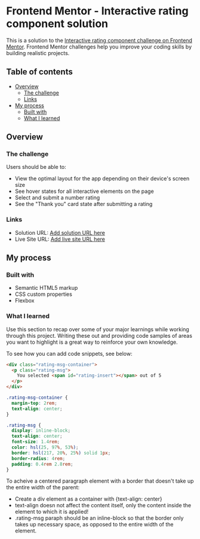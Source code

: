 # Frontend Mentor - Interactive rating component solution

This is a solution to the [Interactive rating component challenge on Frontend Mentor](https://www.frontendmentor.io/challenges/interactive-rating-component-koxpeBUmI). Frontend Mentor challenges help you improve your coding skills by building realistic projects.

## Table of contents

- [Overview](#overview)
  - [The challenge](#the-challenge)
  - [Links](#links)
- [My process](#my-process)
  - [Built with](#built-with)
  - [What I learned](#what-i-learned)

## Overview

### The challenge

Users should be able to:

- View the optimal layout for the app depending on their device's screen size
- See hover states for all interactive elements on the page
- Select and submit a number rating
- See the "Thank you" card state after submitting a rating

### Links

- Solution URL: [Add solution URL here](https://your-solution-url.com)
- Live Site URL: [Add live site URL here](https://your-live-site-url.com)

## My process

### Built with

- Semantic HTML5 markup
- CSS custom properties
- Flexbox

### What I learned

Use this section to recap over some of your major learnings while working through this project. Writing these out and providing code samples of areas you want to highlight is a great way to reinforce your own knowledge.

To see how you can add code snippets, see below:

```html
<div class="rating-msg-container">
  <p class="rating-msg">
    You selected <span id="rating-insert"></span> out of 5
  </p>
</div>
```

```css
.rating-msg-container {
  margin-top: 2rem;
  text-align: center;
}

.rating-msg {
  display: inline-block;
  text-align: center;
  font-size: 1.4rem;
  color: hsl(25, 97%, 53%);
  border: hsl(217, 20%, 25%) solid 1px;
  border-radius: 4rem;
  padding: 0.4rem 2.8rem;
}
```

To acheive a centered paragraph element with a border that doesn't take up the entire width of the parent:

- Create a div element as a container with {text-align: center}
- text-align doesn not affect the content itself, only the content inside the element to which it is applied!
- .rating-msg paraph should be an inline-block so that the border only takes up necessary space, as opposed to the entire width of the element.
